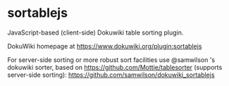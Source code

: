 sortablejs
==========

JavaScript-based (client-side) Dokuwiki table sorting plugin.

DokuWiki homepage at https://www.dokuwiki.org/plugin:sortablejs

For server-side sorting or more robust sort facilities use @samwilson 's dokuwiki sorter, based on https://github.com/Mottie/tablesorter (supports server-side sorting): https://github.com/samwilson/dokuwiki_sortablejs
